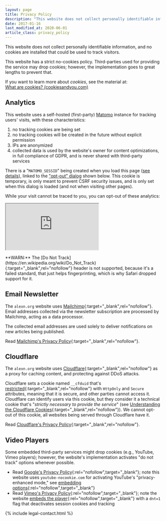 ```yaml
---
layout: page
title: Privacy Policy
description: "This website does not collect personally identifiable information, and has a no-cookies policy."
date: 2017-01-16
last_modified_at: 2020-06-01
article_class: privacy_policy
---
```


<p class="intro withcap">
  This website does not collect personally identifiable information, and no cookies are installed that could be used to track visitors.
</p>

This website has a strict no-cookies policy. Third-parties used for providing the service may drop cookies; however, the implementation goes to great lengths to prevent that.

<p class="info-bubble">
  If you want to learn more about <em>cookies</em>, see the material at: <br/>
  <a href="https://www.cookiesandyou.com/" target="_blank" rel="nofollow">What are cookies? (cookiesandyou.com)</a>
</p>

## Analytics

This website uses a self-hosted (first-party) [Matomo](https://matomo.org/) instance for tracking users' visits, with these characteristics:

1. no tracking cookies are being set
2. no tracking cookies will be created in the future without explicit permission
3. IPs are anonymized
4. collected data is used by the website's owner for content optimizations, in full compliance of GDPR, and is never shared with third-party services

<p class="info-bubble">
  There is a "<code>MATOMO_SESSID</code>" being created when you load this page (<a href="https://matomo.org/faq/general/faq_146/" target="_blank" rel="nofollow">see details</a>), linked to the <a href="https://matomo.org/privacy/#step-3-include-a-web-analytics-opt-out-feature-on-your-site-using-an-iframe" target="_blank" rel="nofollow">"opt-out" dialog</a> shown below. This cookie is temporary, is only meant to prevent CSRF security issues, and is only set when this dialog is loaded (and not when visiting other pages).
</p>

While your visit cannot be traced to you, you can opt-out of these analytics:

<div id="opt_out_frame" class="content">
  <iframe src="https://ly.alexn.org/index.php?module=CoreAdminHome&action=optOut&language=en&backgroundColor=&fontColor=333&fontSize=1.1em&fontFamily=%22PT%20Serif%22%2CGeorgia%2CTimes%2Cserif">
  </iframe>
</div>

<p class="warn-bubble" markdown="1">
  **WARN:** The [Do Not Track](https://en.wikipedia.org/wiki/Do_Not_Track){:target="_blank",rel="nofollow"} header is not supported, because it's a failed standard, that just helps fingerprinting, which is why Safari dropped support for it.
</p>

## Email Newsletter

The `alexn.org` website uses [Mailchimp](https://mailchimp.com/){:target="_blank",rel="nofollow"}. Email addresses collected via the newsletter subscription are processed by Mailchimp, acting as a data processor.

The collected email addresses are used solely to deliver notifications on new articles being published.

Read [Mailchimp's Privacy Policy](https://mailchimp.com/legal/privacy/#3._Privacy_for_Contacts){:target="_blank",rel="nofollow"}.

## Cloudflare

The `alexn.org` website uses [Cloudflare](https://www.cloudflare.com/){:target="_blank",rel="nofollow"} as a proxy for caching content, and protecting against DDoS attacks.

Cloudflare sets a cookie named `__cfduid` that's [restricted](https://developer.mozilla.org/en-US/docs/Web/HTTP/Cookies#Restrict_access_to_cookies){:target="_blank",rel="nofollow"} with `HttpOnly` and `Secure` attributes, meaning that it is secure, and other parties cannot access it. Cloudflare can identify users via this cookie, but they consider it a technical cookie that's "*strictly necessary to provide the service*" (see [Understanding the Cloudflare Cookies](https://support.cloudflare.com/hc/en-us/articles/200170156-Understanding-the-Cloudflare-Cookies){:target="_blank",rel="nofollow"}). We cannot opt-out of this cookie, all websites being served through Cloudflare have it.

Read [Cloudflare's Privacy Policy](https://www.cloudflare.com/privacypolicy/){:target="_blank",rel="nofollow"}.

## Video Players

Some embedded third-party services might drop cookies (e.g., YouTube, Vimeo players); however, the website's implementation activates "do not track" options whenever possible.

- Read [Google's Privacy Policy](https://policies.google.com/privacy){:rel="nofollow",target="_blank"}; note this website uses `youtube-nocookie.com` for activating YouTube's "privacy-enhanced mode," see [embedding options](https://support.google.com/youtube/answer/171780?hl=en){:rel="nofollow",target="_blank"}
- Read [Vimeo's Privacy Policy](https://vimeo.com/privacy){:rel="nofollow",target="_blank"}; note the website [embeds the player](https://vimeo.zendesk.com/hc/en-us/articles/360001494447-Using-Player-Parameters){:rel="nofollow",target="_blank"} with a `dnt=1` flag that deactivates session cookies and tracking

{% include legal-contact.html %}
